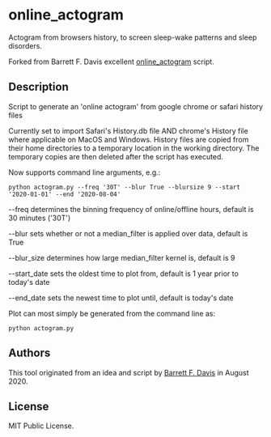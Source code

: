 # online_actogram
Actogram from browsers history, to screen sleep-wake patterns and sleep disorders.

Forked from Barrett F. Davis excellent [online_actogram](https://github.com/barrettfdavis/online_actogram) script.

## Description
Script to generate an 'online actogram' from google chrome or safari history files

Currently set to import Safari's History.db file AND chrome's History file where applicable on MacOS and Windows. History files are copied from their home directories to a temporary location in the working directory. The temporary copies are then deleted after the script has executed. 

Now supports command line arguments, e.g.: 

```python actogram.py --freq '30T' --blur True --blursize 9 --start '2020-01-01' --end '2020-08-04'```

--freq determines the binning frequency of online/offline hours, default is 30 minutes ('30T')

--blur sets whether or not a median_filter is applied over data, default is True

--blur_size determines how large median_filter kernel is, default is 9

--start_date sets the oldest time to plot from, default is 1 year prior to today's date

--end_date sets the newest time to plot until, default is today's date

Plot can most simply be generated from the command line as:

```python actogram.py```

## Authors

This tool originated from an idea and script by [Barrett F. Davis](https://github.com/barrettfdavis/online_actogram) in August 2020.

## License

MIT Public License.
